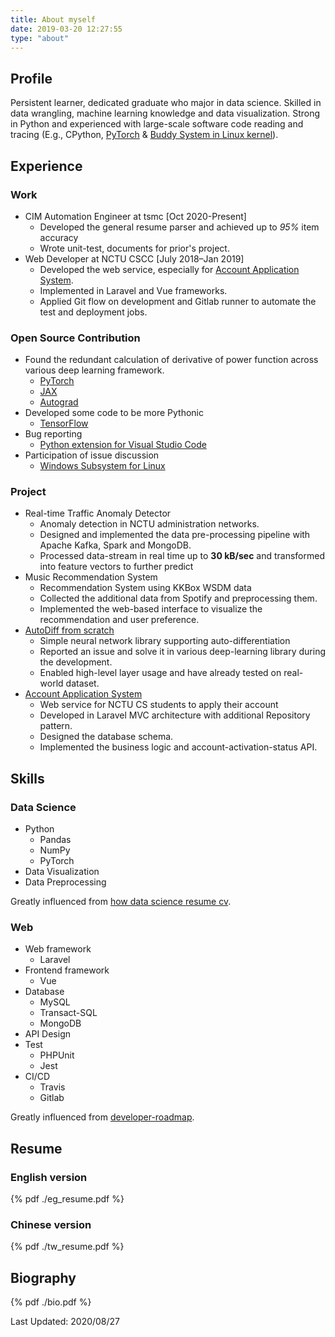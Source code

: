 ```yaml
---
title: About myself
date: 2019-03-20 12:27:55
type: "about"
---
```


## Profile

Persistent learner, dedicated graduate who major in data science. Skilled in data wrangling, machine learning knowledge and data visualization. Strong in Python and experienced with large-scale software code reading and tracing (E.g., CPython, [PyTorch](\https://github.com/pytorch/pytorch/pull/28651) & [Buddy System in Linux kernel](https://titaneric.github.io/2019/09/23/Buddy-system/)).

## Experience

### Work

- CIM Automation Engineer at tsmc [Oct 2020-Present]
  - Developed the general resume parser and achieved up to *95%* item accuracy
  - Wrote unit-test, documents for prior's project.
- Web Developer at NCTU CSCC [July 2018–Jan 2019]
  - Developed the web service, especially for [Account Application System](https://account.cs.nctu.edu.tw/).
  - Implemented in Laravel and Vue frameworks.
  - Applied Git flow on development and Gitlab runner to automate the test and deployment jobs.

### Open Source Contribution

- Found the redundant calculation of derivative of power function across various deep learning framework.
  - [PyTorch](https://github.com/pytorch/pytorch/pull/28651)
  - [JAX](https://github.com/google/jax/pull/1578)
  - [Autograd](https://github.com/HIPS/autograd/pull/541)
- Developed some code to be more Pythonic
  - [TensorFlow](https://github.com/tensorflow/tensorflow/pull/32126)
- Bug reporting
  - [Python extension for Visual Studio Code](https://github.com/microsoft/vscode-python/issues/202)
- Participation of issue discussion
  - [Windows Subsystem for Linux](https://github.com/MicrosoftDocs/WSL/issues/404#issuecomment-504759326)

### Project

- Real-time Traffic Anomaly Detector
  - Anomaly detection in NCTU administration networks.
  - Designed and implemented the data pre-processing pipeline with Apache Kafka, Spark and MongoDB.
  - Processed data-stream in real time up to **30 kB/sec** and transformed into feature vectors to further predict
- Music Recommendation System
  - Recommendation System using KKBox WSDM data
  - Collected the additional data from Spotify and preprocessing them.
  - Implemented the web-based interface to visualize the recommendation and user preference.
- [AutoDiff from scratch](https://github.com/titaneric/AutoDiff-from-scratch)
  - Simple neural network library supporting auto-differentiation
  - Reported an issue and solve it in various deep-learning library during the development.
  - Enabled high-level layer usage and have already tested on real-world dataset.
- [Account Application System](https://account.cs.nctu.edu.tw/)
  - Web service for NCTU CS students to apply their account
  - Developed in Laravel MVC architecture  with additional Repository pattern.
  - Designed the database schema.
  - Implemented the business logic and account-activation-status API.

## Skills

### Data Science

- Python
  - Pandas
  - NumPy
  - PyTorch
- Data Visualization
- Data Preprocessing

Greatly influenced from [how data science resume cv](https://www.dataquest.io/blog/how-data-science-resume-cv/).

### Web

- Web framework
  - Laravel
- Frontend framework
  - Vue
- Database
  - MySQL
  - Transact-SQL
  - MongoDB
- API Design
- Test
  - PHPUnit
  - Jest
- CI/CD
  - Travis
  - Gitlab

Greatly influenced from [developer-roadmap](https://github.com/kamranahmedse/developer-roadmap).

## Resume

### English version

{% pdf ./eg_resume.pdf
%}

### Chinese version

{% pdf ./tw_resume.pdf
%}


## Biography

{% pdf ./bio.pdf
%}

Last Updated: 2020/08/27